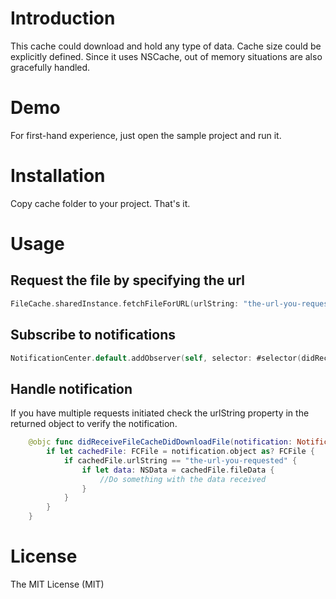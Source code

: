# Introduction
This cache could download and hold any type of data. Cache size could be explicitly defined. Since it uses NSCache, out of memory situations are also gracefully handled.

# Demo
For first-hand experience, just open the sample project and run it.

# Installation
Copy cache folder to your project. That's it.

# Usage

## Request the file by specifying the url
```swift
FileCache.sharedInstance.fetchFileForURL(urlString: "the-url-you-request")
```

## Subscribe to notifications
```swift
NotificationCenter.default.addObserver(self, selector: #selector(didReceiveFileCacheDidDownloadFile(notification:)), name: Notification.Name.init(rawValue: notificationFileCacheDidDownloadFile), object: nil)
```

## Handle notification
If you have multiple requests initiated check the urlString property in the returned object to verify the notification.
```swift
    @objc func didReceiveFileCacheDidDownloadFile(notification: Notification) {
        if let cachedFile: FCFile = notification.object as? FCFile {
            if cachedFile.urlString == "the-url-you-requested" {
                if let data: NSData = cachedFile.fileData {
                    //Do something with the data received
                }
            }
        }
    }
```

# License
The MIT License (MIT)




